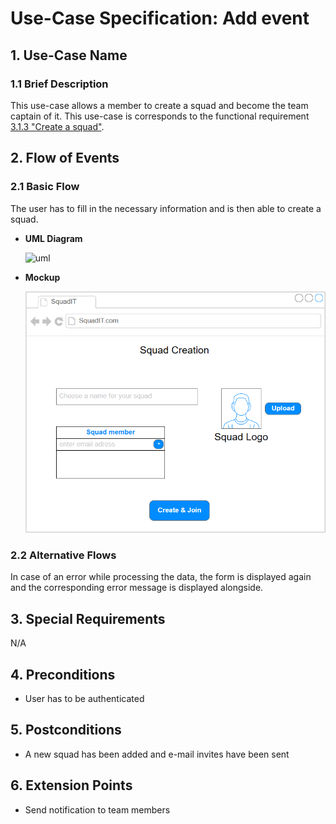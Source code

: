 # Use-Case Specification: Add event

## 1. Use-Case Name

### 1.1 Brief Description

This use-case allows a member to create a squad and become the team captain of it.
This use-case is corresponds to the functional requirement [3.1.3 "Create a squad"](SRS.md#313-create-a-squad).

## 2. Flow of Events

### 2.1 Basic Flow

The user has to fill in the necessary information and is then able to create a squad.

* **UML Diagram**

  ![uml][]
  
* **Mockup**

  ![mock][]

### 2.2 Alternative Flows

In case of an error while processing the data, the form is displayed again and the corresponding error message is displayed alongside.

## 3. Special Requirements

N/A

## 4. Preconditions

* User has to be authenticated

## 5. Postconditions

* A new squad has been added and e-mail invites have been sent

## 6. Extension Points

* Send notification to team members

<!-- link definitions -->
[uml]: UC_CreateSquad_Activity.png "UML Diagram: UC Create Squad"
[mock]: UC_CreateSquad_Mockup.png "Mockup: UC Create Squad"
